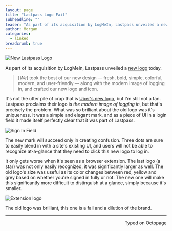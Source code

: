 ```yaml
---
layout: page
title: "Lastpass Logo Fail"
subheadline: ""
teaser: "As part of its acquisition by LogMeIn, Lastpass unveiled a new logo today."
author: Morgan
categories:
  - linked
breadcrumb: true
---
```


![New Lastpass Logo](http://i.imgur.com/06oJ1Ngl.jpg)

As part of its acquisition by LogMeIn, Lastpass unveiled a [new logo](https://blog.lastpass.com/2016/02/meet-the-new-lastpass-logo.html/) today.

> [_We_] took the best of our new design — fresh, bold, simple, colorful, modern, and user-friendly — along with the modern image of logging in, and crafted our new logo and icon.

It's not the utter pile of crap that is [Uber's new logo](http://money.cnn.com/2016/02/02/news/companies/uber-logo-rebrand/), but I'm still not a fan. Lastpass proclaims their logo is _the modern image of logging in_, but that's precisely the problem. What was so brilliant about the old logo was it's uniqueness. It was a simple and elegant mark, and as a piece of UI in a login field it made itself perfectly clear that it was part of Lastpass.

![Sign In Field](http://i.imgur.com/Da4gCHF.png)

The new mark will succeed only in creating confusion. Three dots are sure to easily blend in with a site's existing UI, and users will not be able to recognize at-a-glance that they need to click this new logo to log in.

It only gets worse when it's seen as a browser extension. The last logo (a star) was not only easily recognized, it was significantly larger as well. The old logo's size was useful as its color changes between red, yellow and grey based on whether you're signed in fully or not. The new one will make this significantly more difficult to distinguish at a glance, simply because it's smaller.

![Extension logo](http://i.imgur.com/Hp8fMLh.png)

The old logo was brilliant, this one is a fail and a dilution of the brand.

---
<p align="right">Typed on Octopage</p>
